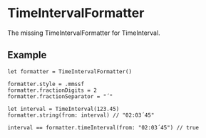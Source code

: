 # TimeIntervalFormatter

The missing TimeIntervalFormatter for TimeInterval.

## Example

    let formatter = TimeIntervalFormatter()
    
    formatter.style = .mmssf
    formatter.fractionDigits = 2
    formatter.fractionSeparator = "´"
    
    let interval = TimeInterval(123.45)
    formatter.string(from: interval) // "02:03´45"

    interval == formatter.timeInterval(from: "02:03´45") // true
